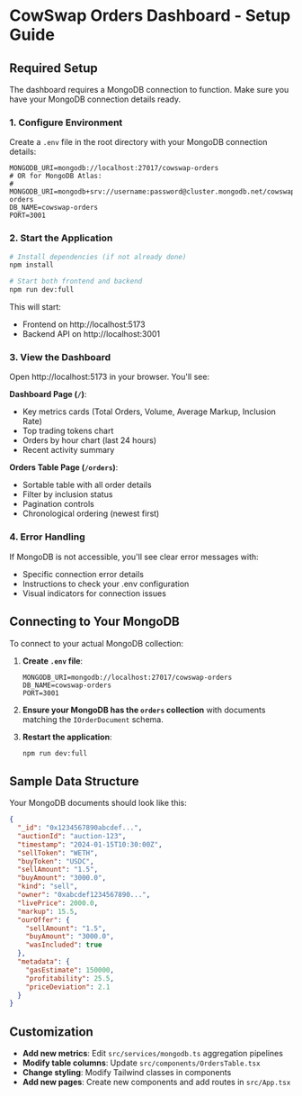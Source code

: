 # CowSwap Orders Dashboard - Setup Guide

## Required Setup

The dashboard requires a MongoDB connection to function. Make sure you have your MongoDB connection details ready.

### 1. Configure Environment

Create a `.env` file in the root directory with your MongoDB connection details:

```env
MONGODB_URI=mongodb://localhost:27017/cowswap-orders
# OR for MongoDB Atlas:
# MONGODB_URI=mongodb+srv://username:password@cluster.mongodb.net/cowswap-orders
DB_NAME=cowswap-orders
PORT=3001
```

### 2. Start the Application

```bash
# Install dependencies (if not already done)
npm install

# Start both frontend and backend
npm run dev:full
```

This will start:
- Frontend on http://localhost:5173
- Backend API on http://localhost:3001

### 3. View the Dashboard

Open http://localhost:5173 in your browser. You'll see:

**Dashboard Page (`/`)**:
- Key metrics cards (Total Orders, Volume, Average Markup, Inclusion Rate)
- Top trading tokens chart
- Orders by hour chart (last 24 hours)
- Recent activity summary

**Orders Table Page (`/orders`)**:
- Sortable table with all order details
- Filter by inclusion status
- Pagination controls
- Chronological ordering (newest first)

### 4. Error Handling

If MongoDB is not accessible, you'll see clear error messages with:
- Specific connection error details
- Instructions to check your .env configuration
- Visual indicators for connection issues

## Connecting to Your MongoDB

To connect to your actual MongoDB collection:

1. **Create `.env` file**:
   ```env
   MONGODB_URI=mongodb://localhost:27017/cowswap-orders
   DB_NAME=cowswap-orders
   PORT=3001
   ```

2. **Ensure your MongoDB has the `orders` collection** with documents matching the `IOrderDocument` schema.

3. **Restart the application**:
   ```bash
   npm run dev:full
   ```

## Sample Data Structure

Your MongoDB documents should look like this:

```json
{
  "_id": "0x1234567890abcdef...",
  "auctionId": "auction-123",
  "timestamp": "2024-01-15T10:30:00Z",
  "sellToken": "WETH",
  "buyToken": "USDC",
  "sellAmount": "1.5",
  "buyAmount": "3000.0",
  "kind": "sell",
  "owner": "0xabcdef1234567890...",
  "livePrice": 2000.0,
  "markup": 15.5,
  "ourOffer": {
    "sellAmount": "1.5",
    "buyAmount": "3000.0",
    "wasIncluded": true
  },
  "metadata": {
    "gasEstimate": 150000,
    "profitability": 25.5,
    "priceDeviation": 2.1
  }
}
```

## Customization

- **Add new metrics**: Edit `src/services/mongodb.ts` aggregation pipelines
- **Modify table columns**: Update `src/components/OrdersTable.tsx`
- **Change styling**: Modify Tailwind classes in components
- **Add new pages**: Create new components and add routes in `src/App.tsx`
